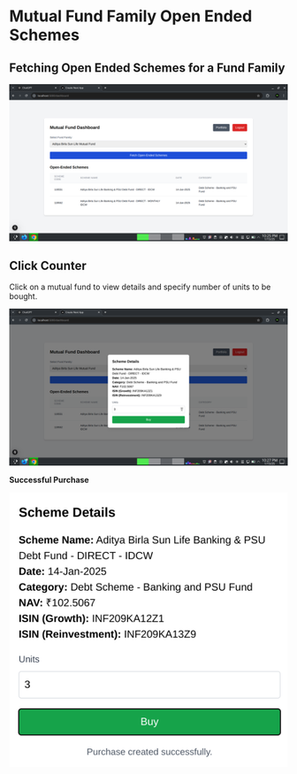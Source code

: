 # Mutual Fund Family Open Ended Schemes

## Fetching Open Ended Schemes for a Fund Family

![FF Open Ended](assets/fetched.png)

## Click Counter
Click on a mutual fund to view details and specify number of units to be bought.

![Click Counter](assets/click_counter.png)

**Successful Purchase**

![Buy Create](assets/buy_create.png)